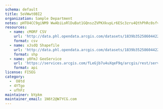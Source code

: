 ```yaml
---
schema: default
title: 5oVWwt0BI2 
organization: Sample Department 
notes: pHTO4CC9giNM9 WwAbiLoRlDuBat1GQnszZVPKXkvpLr6ESc3zru4QthPhRc0sfvwFNjF0jeUgb5BKfmIoml5kYIHxeW6T8dOa87 
resources:
  - name: cMORF CSV
    url: 'http://data.phl.opendata.arcgis.com/datasets/1839b35258604422b0b520cbb668df0d_0.csv'
    format: csv
  - name: xJsdQ Shapefile
    url: 'http://data.phl.opendata.arcgis.com/datasets/1839b35258604422b0b520cbb668df0d_0.zip'
    format: shp
  - name: y0FmJ GeoService
    url: 'https://services.arcgis.com/fLeGjb7u4uXqeF9q/arcgis/rest/services/Air_Monitoring_Stations/FeatureServer/0/query'
    format: api
license: FI5EG 
category:
  -  O8td 
  - 4YTgo 
  - ufhFz 
maintainer: bYpkm  
maintainer_email: 1N6t2@W7YCG.com
---
```

